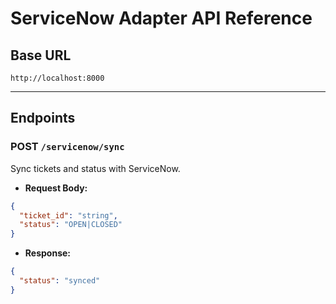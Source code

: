 # ServiceNow Adapter API Reference

## Base URL
`http://localhost:8000`

---

## Endpoints

### POST `/servicenow/sync`
Sync tickets and status with ServiceNow.
- **Request Body:**
```json
{
  "ticket_id": "string",
  "status": "OPEN|CLOSED"
}
```
- **Response:**
```json
{
  "status": "synced"
}
```
